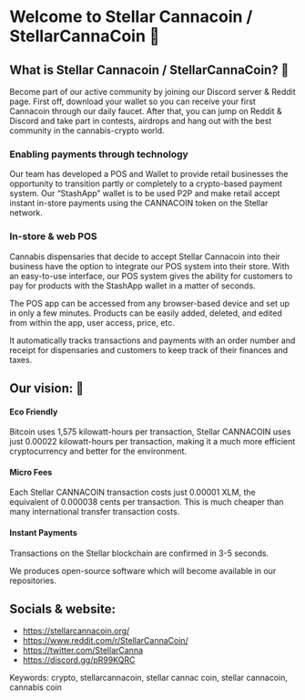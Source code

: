 # Welcome to Stellar Cannacoin / StellarCannaCoin 👋

## What is Stellar Cannacoin / StellarCannaCoin? 🌈
Become part of our active community by joining our Discord server & Reddit page. First off, download your wallet so you can receive your first Cannacoin through our daily faucet. After that, you can jump on Reddit & Discord and take part in contests, airdrops and hang out with the best community in the cannabis-crypto world. 

### Enabling payments through technology
Our team has developed a POS and Wallet to provide retail businesses the opportunity to transition partly or completely to a crypto-based payment system. Our “StashApp” wallet is to be used P2P and make retail accept instant in-store payments using the CANNACOIN token on the Stellar network.

### In-store & web POS
Cannabis dispensaries that decide to accept Stellar Cannacoin into their business have the option to integrate our POS system into their store. With an easy-to-use interface, our POS system gives the ability for customers to pay for products with the StashApp wallet in a matter of seconds. 

The POS app can be accessed from any browser-based device and set up in only a few minutes. Products can be easily added, deleted, and edited from within the app, user access, price, etc.

It automatically tracks transactions and payments with an order number and receipt for dispensaries and customers to keep track of their finances and taxes.



## Our vision: 🍿
#### Eco Friendly
Bitcoin uses 1,575 kilowatt-hours per transaction, Stellar CANNACOIN uses just 0.00022 kilowatt-hours per transaction, making it a much more efficient cryptocurrency and better for the environment.

#### Micro Fees
Each Stellar CANNACOIN transaction costs just 0.00001 XLM, the equivalent of 0.000038 cents per transaction. This is much cheaper than many international transfer transaction costs.

#### Instant Payments
Transactions on the Stellar blockchain are confirmed in 3-5 seconds.

We produces open-source software which will become available in our repositories.

## Socials & website:
- https://stellarcannacoin.org/
- https://www.reddit.com/r/StellarCannaCoin/
- https://twitter.com/StellarCanna
- https://discord.gg/pR99KQRC

Keywords:
crypto, stellarcannacoin, stellar cannac coin, stellar cannacoin, cannabis coin

